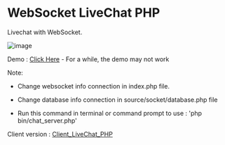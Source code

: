 # WebSocket LiveChat PHP
Livechat with WebSocket.

![image](https://user-images.githubusercontent.com/101871896/166095678-e56eed7d-df2a-4ef2-83c3-09365d493729.png)

Demo : [Click Here](https://card.tokovn.com/) - For a while, the demo may not work

Note:

- Change websocket info connection in index.php file.

- Change database info connection in source/socket/database.php file

- Run this command in terminal or command prompt to use : 'php bin/chat_server.php'

Client version : [Client_LiveChat_PHP](https://github.com/NankajiMinato/Client_LiveChat_PHP)
